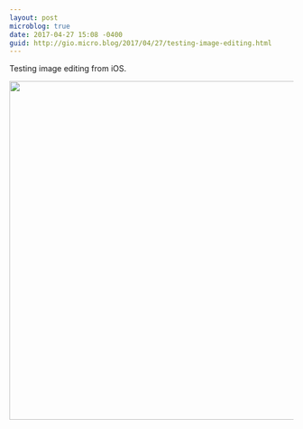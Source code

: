 ```yaml
---
layout: post
microblog: true
date: 2017-04-27 15:08 -0400
guid: http://gio.micro.blog/2017/04/27/testing-image-editing.html
---
```

Testing image editing from iOS.


<img src="http://gio.micro.blog/uploads/2017/0749c83739.jpg" width="600" height="600" style="height: auto" />
